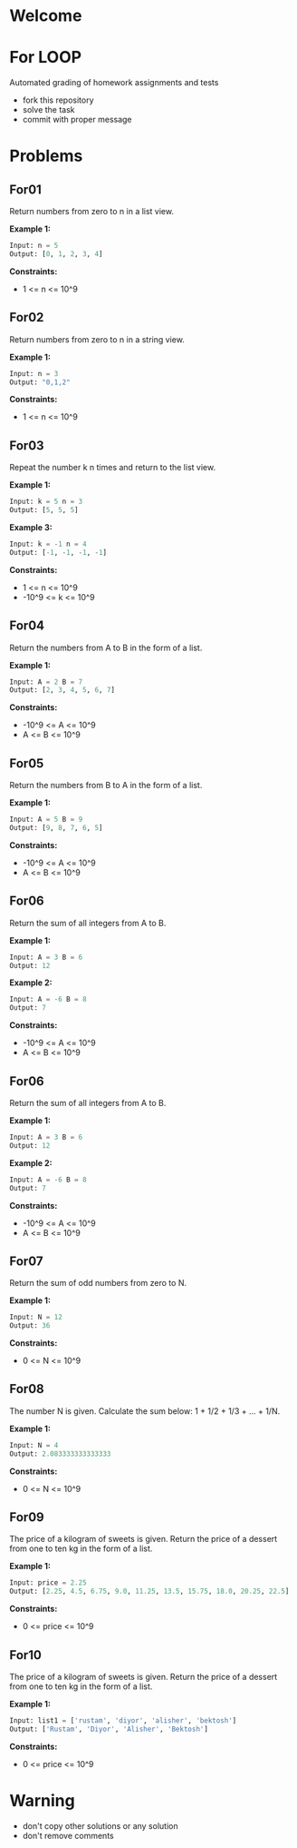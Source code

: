 # Welcome
# For LOOP

Automated grading of homework assignments and tests
- fork this repository
- solve the task
- commit with proper message

# Problems
## For01

  Return numbers from zero to n in a list view.

**Example 1:**

```Python
Input: n = 5
Output: [0, 1, 2, 3, 4]

```

**Constraints:**

  - 1 <= n <= 10^9

## For02

  Return numbers from zero to n in a string view.

**Example 1:**

```Python
Input: n = 3
Output: "0,1,2"

```

**Constraints:**

  - 1 <= n <= 10^9

## For03

  Repeat the number k n times and return to the list view.

**Example 1:**

```Python
Input: k = 5 n = 3
Output: [5, 5, 5]

```

**Example 3:**

```Python
Input: k = -1 n = 4
Output: [-1, -1, -1, -1]

```

**Constraints:**

  - 1 <= n <= 10^9
  - -10^9 <= k <= 10^9

## For04

  Return the numbers from A to B in the form of a list.

**Example 1:**

```Python
Input: A = 2 B = 7
Output: [2, 3, 4, 5, 6, 7]

```

**Constraints:**

  - -10^9 <= A <= 10^9
  - A <= B <= 10^9

## For05

  Return the numbers from B to A in the form of a list.

**Example 1:**

```Python
Input: A = 5 B = 9
Output: [9, 8, 7, 6, 5]

```

**Constraints:**

  - -10^9 <= A <= 10^9
  - A <= B <= 10^9

## For06

  Return the sum of all integers from A to B.

**Example 1:**

```Python
Input: A = 3 B = 6
Output: 12

```

**Example 2:**

```Python
Input: A = -6 B = 8
Output: 7

```

**Constraints:**

  - -10^9 <= A <= 10^9
  - A <= B <= 10^9

## For06

  Return the sum of all integers from A to B.

**Example 1:**

```Python
Input: A = 3 B = 6
Output: 12

```

**Example 2:**

```Python
Input: A = -6 B = 8
Output: 7

```

**Constraints:**

  - -10^9 <= A <= 10^9
  - A <= B <= 10^9

## For07

  Return the sum of odd numbers from zero to N.

**Example 1:**

```Python
Input: N = 12
Output: 36

```

**Constraints:**

  - 0 <= N <= 10^9

## For08

  The number N is given. Calculate the sum below: 1 + 1/2 + 1/3 + … + 1/N.

**Example 1:**

```Python
Input: N = 4
Output: 2.083333333333333

```

**Constraints:**

  - 0 <= N <= 10^9

## For09

  The price of a kilogram of sweets is given. Return the price of a dessert from one to ten kg in the form of a list.

**Example 1:**

```Python
Input: price = 2.25
Output: [2.25, 4.5, 6.75, 9.0, 11.25, 13.5, 15.75, 18.0, 20.25, 22.5]

```

**Constraints:**

  - 0 <= price <= 10^9

## For10

  The price of a kilogram of sweets is given. Return the price of a dessert from one to ten kg in the form of a list.

**Example 1:**

```Python
Input: list1 = ['rustam', 'diyor', 'alisher', 'bektosh']
Output: ['Rustam', 'Diyor', 'Alisher', 'Bektosh']

```

**Constraints:**

  - 0 <= price <= 10^9

# Warning
- don't copy other solutions or any solution
- don't remove comments